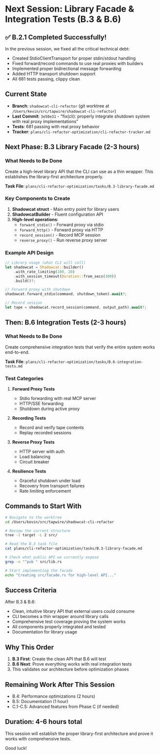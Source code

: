 # Next Session: Library Facade & Integration Tests (B.3 & B.6)

## ✅ B.2.1 Completed Successfully!

In the previous session, we fixed all the critical technical debt:
- Created StdioClientTransport for proper stdin/stdout handling
- Fixed forward/record commands to use real proxies with builders
- Implemented proper bidirectional message forwarding
- Added HTTP transport shutdown support
- All 681 tests passing, clippy clean

## Current State
- **Branch**: `shadowcat-cli-refactor` (git worktree at `/Users/kevin/src/tapwire/shadowcat-cli-refactor`)
- **Last Commit**: `3e50e31` - "fix(cli): properly integrate shutdown system with real proxy implementations"
- **Tests**: 681 passing with real proxy behavior
- **Tracker**: `plans/cli-refactor-optimization/cli-refactor-tracker.md`

## Next Phase: B.3 Library Facade (2-3 hours)

### What Needs to Be Done

Create a high-level library API that the CLI can use as a thin wrapper. This establishes the library-first architecture properly.

**Task File**: `plans/cli-refactor-optimization/tasks/B.3-library-facade.md`

### Key Components to Create

1. **Shadowcat struct** - Main entry point for library users
2. **ShadowcatBuilder** - Fluent configuration API
3. **High-level operations**:
   - `forward_stdio()` - Forward proxy via stdio
   - `forward_http()` - Forward proxy via HTTP
   - `record_session()` - Record MCP session
   - `reverse_proxy()` - Run reverse proxy server

### Example API Design
```rust
// Library usage (what CLI will call)
let shadowcat = Shadowcat::builder()
    .with_rate_limiting(100, 20)
    .with_session_timeout(Duration::from_secs(300))
    .build()?;

// Forward proxy with shutdown
shadowcat.forward_stdio(command, shutdown_token).await?;

// Record session
let tape = shadowcat.record_session(command, output_path).await?;
```

## Then: B.6 Integration Tests (2-3 hours)

### What Needs to Be Done

Create comprehensive integration tests that verify the entire system works end-to-end.

**Task File**: `plans/cli-refactor-optimization/tasks/B.6-integration-tests.md`

### Test Categories

1. **Forward Proxy Tests**
   - Stdio forwarding with real MCP server
   - HTTP/SSE forwarding
   - Shutdown during active proxy

2. **Recording Tests**
   - Record and verify tape contents
   - Replay recorded sessions

3. **Reverse Proxy Tests**
   - HTTP server with auth
   - Load balancing
   - Circuit breaker

4. **Resilience Tests**
   - Graceful shutdown under load
   - Recovery from transport failures
   - Rate limiting enforcement

## Commands to Start With

```bash
# Navigate to the worktree
cd /Users/kevin/src/tapwire/shadowcat-cli-refactor

# Review the current structure
tree -I target -L 2 src/

# Read the B.3 task file
cat plans/cli-refactor-optimization/tasks/B.3-library-facade.md

# Check what public API we currently expose
grep -n "^pub " src/lib.rs

# Start implementing the facade
echo "Creating src/facade.rs for high-level API..."
```

## Success Criteria

After B.3 & B.6:
- Clean, intuitive library API that external users could consume
- CLI becomes a thin wrapper around library calls
- Comprehensive test coverage proving the system works
- All components properly integrated and tested
- Documentation for library usage

## Why This Order

1. **B.3 First**: Create the clean API that B.6 will test
2. **B.6 Next**: Prove everything works with real integration tests
3. This validates our architecture before optimization phases

## Remaining Work After This Session

- B.4: Performance optimizations (2 hours)
- B.5: Documentation (1 hour)
- C.1-C.5: Advanced features from Phase C (if needed)

## Duration: 4-6 hours total

This session will establish the proper library-first architecture and prove it works with comprehensive tests.

Good luck!